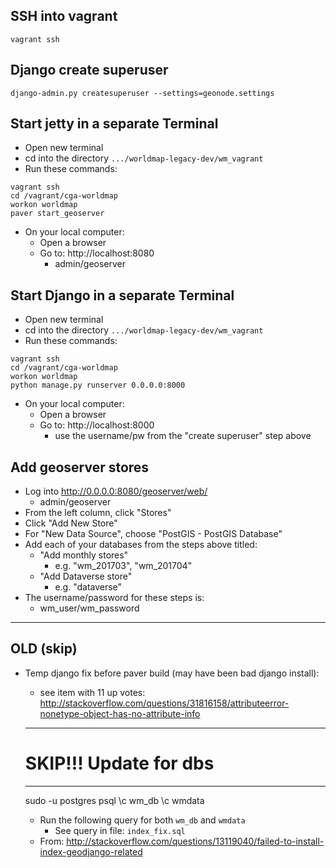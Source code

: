 
## SSH into vagrant
```
vagrant ssh
```

## Django create superuser

```
django-admin.py createsuperuser --settings=geonode.settings
```

## Start jetty in a separate Terminal

- Open new terminal
- cd into the directory ```.../worldmap-legacy-dev/wm_vagrant```
- Run these commands:

```
vagrant ssh
cd /vagrant/cga-worldmap
workon worldmap
paver start_geoserver
```

- On your local computer:
    - Open a browser
    - Go to: http://localhost:8080  
       - admin/geoserver

## Start Django in a separate Terminal

- Open new terminal
- cd into the directory ```.../worldmap-legacy-dev/wm_vagrant```
- Run these commands:

```
vagrant ssh
cd /vagrant/cga-worldmap
workon worldmap
python manage.py runserver 0.0.0.0:8000
```

- On your local computer:
    - Open a browser
    - Go to: http://localhost:8000  
       - use the username/pw from the "create superuser" step above


## Add geoserver stores

  - Log into http://0.0.0.0:8080/geoserver/web/
    - admin/geoserver
  - From the left column, click "Stores"
  - Click "Add New Store"
  - For "New Data Source", choose "PostGIS - PostGIS Database"
  - Add each of your databases from the steps above titled:
    - "Add monthly stores"
      - e.g. "wm_201703", "wm_201704"
    - "Add Dataverse store"
      - e.g. "dataverse"
  - The username/password for these steps is:
      - wm_user/wm_password

---

## OLD (skip)


- Temp django fix before paver build (may have been bad django install):
  - see item with 11 up votes:  http://stackoverflow.com/questions/31816158/attributeerror-nonetype-object-has-no-attribute-info


  ---
  # SKIP!!! Update for dbs
  ---
  sudo -u postgres psql
  \c wm_db
  \c wmdata

  - Run the following query for both ```wm_db``` and ```wmdata```
    - See query in file: ```index_fix.sql```
  - From: http://stackoverflow.com/questions/13119040/failed-to-install-index-geodjango-related

